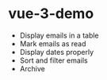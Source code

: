 # vue-3-demo

* Display emails in a table
* Mark emails as read
* Display dates properly
* Sort and filter emails
* Archive